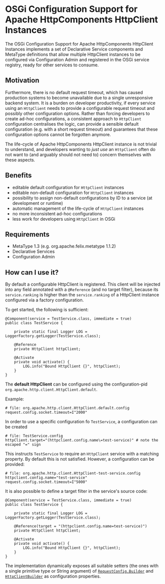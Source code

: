 # OSGi Configuration Support for Apache HttpComponents HttpClient Instances

The OSGi Configuration Support for Apache HttpComponents HttpClient Instances implements a set of Declarative Service components and MetaType definitions that allow multiple HttpClient instances to be configured via Configuration Admin and registered in the OSGi service registry, ready for other services to consume.

## Motivation

Furthermore, there is no default request timeout, which has caused production systems to become unavailable due to a single unresponsive backend system. It is a burden on developer productivity, if every service using an `HttpClient` needs to provide a configurable request timeout and possibly other configuration options. Rather than forcing developers to create ad-hoc configurations, a consistent approach to `HttpClient` configuration centralises the logic, can provide a sensible default configuration (e.g. with a short request timeout) and guarantees that these configuration options cannot be forgotten anymore.

The life-cycle of Apache HttpComponents HttpClient instance is not trivial to understand, and developers wanting to _just use_ an `HttpClient` often do not want to (and arguably should not need to) concern themselves with these aspects.

## Benefits
- editable default configuration for `HttpClient` instances
- editable non-default configuration for `HttpClient` instances
- possibility to assign non-default configurations by ID to a service (at development or runtime)
- automatic management of the life-cycle of `HttpClient` instances
- no more inconsistent ad-hoc configurations
- less work for developers using `HttpClient` in OSGi

## Requirements

- MetaType 1.3 (e.g. org.apache.felix.metatype 1.1.2)
- Declarative Services
- Configuration Admin

## How can I use it?

By default a configurable HttpClient is registered. This client will be injected into any field annotated with a `@Reference` (and no target filter), because its `service.ranking` is higher than the `service.ranking` of a HttpClient instance configured via a factory configuration.

To get started, the following is sufficient:

    @Component(service = TestService.class, immediate = true)
    public class TestService {
    
        private static final Logger LOG = LoggerFactory.getLogger(TestService.class);
    
        @Reference
        private HttpClient httpClient;
    
        @Activate
        private void activate() {
            LOG.info("Bound HttpClient {}", httpClient);
        }
    }

The __default HttpClient__ can be configured using the configuration-pid `org.apache.http.client.HttpClient.default`.

Example:

    # file: org.apache.http.client.HttpClient.default.config
    request.config.socket.timeout=I"2000"

In order to use a specific configuration fo `TestService`, a configuration can be created

    # file: TestService.config
    httpClient.target="(httpclient.config.name\=test-service)" # note the escaped "=" sign

This instructs `TestService` to require an `HttpClient` service with a matching property. By default this is not satisfied. However, a configuration can be provided:

    # file: org.apache.http.client.HttpClient-test-service.config
    httpclient.config.name="test-service"
    request.config.socket.timeout=I"5000"

It is also possible to define a target filter in the service's source code:

    @Component(service = TestService.class, immediate = true)
    public class TestService {

        private static final Logger LOG = LoggerFactory.getLogger(TestService.class);

        @Reference(target = "(httpclient.config.name=test-service)")
        private HttpClient httpClient;

        @Activate
        private void activate() {
            LOG.info("Bound HttpClient {}", httpClient);
        }
    }

The implementation dynamically exposes all suitable setters (the ones with a single primitive type or String argument) of [`RequestConfig.Builder`](https://hc.apache.org/httpcomponents-client-ga/httpclient/apidocs/org/apache/http/client/config/RequestConfig.Builder.html) and [`HttpClientBuilder`](https://hc.apache.org/httpcomponents-client-ga/httpclient/apidocs/org/apache/http/impl/client/HttpClientBuilder.html) as configuration properties. 
